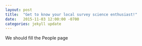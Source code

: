 ```yaml
---
layout: post
title:  "Get to know your local survey science enthusiast!"
date:   2015-11-03 12:00:00 -0700
categories: jekyll update
---
```


We should fill the People page


